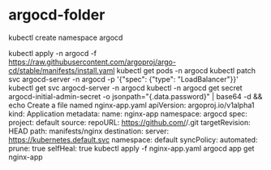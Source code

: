 # argocd-folder

kubectl create namespace argocd

kubectl apply -n argocd -f https://raw.githubusercontent.com/argoproj/argo-cd/stable/manifests/install.yaml
kubectl get pods -n argocd
kubectl patch svc argocd-server -n argocd -p '{"spec": {"type": "LoadBalancer"}}'
kubectl get svc argocd-server -n argocd
kubectl -n argocd get secret argocd-initial-admin-secret -o jsonpath="{.data.password}" | base64 -d && echo
Create a file named nginx-app.yaml
apiVersion: argoproj.io/v1alpha1
kind: Application
metadata:
  name: nginx-app
  namespace: argocd
spec:
  project: default
  source:
    repoURL: https://github.com/<your-username>/<your-repo>.git
    targetRevision: HEAD
    path: manifests/nginx
  destination:
    server: https://kubernetes.default.svc
    namespace: default
  syncPolicy:
    automated:
      prune: true
      selfHeal: true
kubectl apply -f nginx-app.yaml
argocd app get nginx-app

